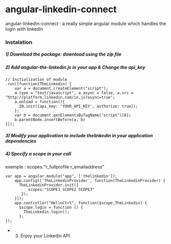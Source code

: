 # angular-linkedin-connect
angular-linkedin-connect : 
a really simple angular module which handles the login with linkedin

### Instalation

##### 1) Download the package: download using the zip file 

##### 2) Add angular-the-linkedin.js in your app & Change the api_key

```
// Initialization of module
.run([function(TheLinkedin) {
    var a = document.createElement("script");
    a.type = "text/javascript", a.async = false, a.src = "http://platform.linkedin.com/in.js?async=true";
    a.onload = function(){
      IN.init({api_key: 'YOUR_API_KEY', authorize: true});
    };
    var b = document.getElementsByTagName("script")[0];
    b.parentNode.insertBefore(a, b)
}]);

```

##### 3) Modify your application to include thelinkedin in your application dependencies

##### 4) Specify a scope in your call
exemple : scopes:"r_fullprofile r_emailaddress"

```
var app = angular.module("app", ['thelinkedin']);
    app.config(['TheLinkedinProvider', function(TheLinkedinProvider) {
      TheLinkedinProvider.init({
          scopes:"SCOPE1 SCOPE2 SCOPE3"
       });
    }]);
    app.controller("HelloCtrl", function($scope,TheLinkedin) {
      $scope.login = function () {
        TheLinkedin.login();
      };
});
```


* 3) Enjoy your Linkedin API
